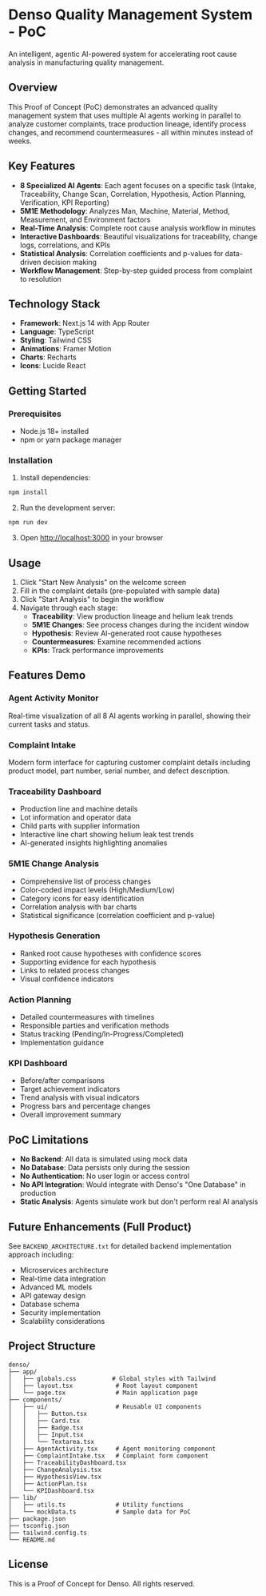 # Denso Quality Management System - PoC

An intelligent, agentic AI-powered system for accelerating root cause analysis in manufacturing quality management.

## Overview

This Proof of Concept (PoC) demonstrates an advanced quality management system that uses multiple AI agents working in parallel to analyze customer complaints, trace production lineage, identify process changes, and recommend countermeasures - all within minutes instead of weeks.

## Key Features

- **8 Specialized AI Agents**: Each agent focuses on a specific task (Intake, Traceability, Change Scan, Correlation, Hypothesis, Action Planning, Verification, KPI Reporting)
- **5M1E Methodology**: Analyzes Man, Machine, Material, Method, Measurement, and Environment factors
- **Real-Time Analysis**: Complete root cause analysis workflow in minutes
- **Interactive Dashboards**: Beautiful visualizations for traceability, change logs, correlations, and KPIs
- **Statistical Analysis**: Correlation coefficients and p-values for data-driven decision making
- **Workflow Management**: Step-by-step guided process from complaint to resolution

## Technology Stack

- **Framework**: Next.js 14 with App Router
- **Language**: TypeScript
- **Styling**: Tailwind CSS
- **Animations**: Framer Motion
- **Charts**: Recharts
- **Icons**: Lucide React

## Getting Started

### Prerequisites

- Node.js 18+ installed
- npm or yarn package manager

### Installation

1. Install dependencies:
```bash
npm install
```

2. Run the development server:
```bash
npm run dev
```

3. Open [http://localhost:3000](http://localhost:3000) in your browser

## Usage

1. Click "Start New Analysis" on the welcome screen
2. Fill in the complaint details (pre-populated with sample data)
3. Click "Start Analysis" to begin the workflow
4. Navigate through each stage:
   - **Traceability**: View production lineage and helium leak trends
   - **5M1E Changes**: See process changes during the incident window
   - **Hypothesis**: Review AI-generated root cause hypotheses
   - **Countermeasures**: Examine recommended actions
   - **KPIs**: Track performance improvements

## Features Demo

### Agent Activity Monitor
Real-time visualization of all 8 AI agents working in parallel, showing their current tasks and status.

### Complaint Intake
Modern form interface for capturing customer complaint details including product model, part number, serial number, and defect description.

### Traceability Dashboard
- Production line and machine details
- Lot information and operator data
- Child parts with supplier information
- Interactive line chart showing helium leak test trends
- AI-generated insights highlighting anomalies

### 5M1E Change Analysis
- Comprehensive list of process changes
- Color-coded impact levels (High/Medium/Low)
- Category icons for easy identification
- Correlation analysis with bar charts
- Statistical significance (correlation coefficient and p-value)

### Hypothesis Generation
- Ranked root cause hypotheses with confidence scores
- Supporting evidence for each hypothesis
- Links to related process changes
- Visual confidence indicators

### Action Planning
- Detailed countermeasures with timelines
- Responsible parties and verification methods
- Status tracking (Pending/In-Progress/Completed)
- Implementation guidance

### KPI Dashboard
- Before/after comparisons
- Target achievement indicators
- Trend analysis with visual indicators
- Progress bars and percentage changes
- Overall improvement summary

## PoC Limitations

- **No Backend**: All data is simulated using mock data
- **No Database**: Data persists only during the session
- **No Authentication**: No user login or access control
- **No API Integration**: Would integrate with Denso's "One Database" in production
- **Static Analysis**: Agents simulate work but don't perform real AI analysis

## Future Enhancements (Full Product)

See `BACKEND_ARCHITECTURE.txt` for detailed backend implementation approach including:
- Microservices architecture
- Real-time data integration
- Advanced ML models
- API gateway design
- Database schema
- Security implementation
- Scalability considerations

## Project Structure

```
denso/
├── app/
│   ├── globals.css          # Global styles with Tailwind
│   ├── layout.tsx            # Root layout component
│   └── page.tsx              # Main application page
├── components/
│   ├── ui/                   # Reusable UI components
│   │   ├── Button.tsx
│   │   ├── Card.tsx
│   │   ├── Badge.tsx
│   │   ├── Input.tsx
│   │   └── Textarea.tsx
│   ├── AgentActivity.tsx     # Agent monitoring component
│   ├── ComplaintIntake.tsx   # Complaint form component
│   ├── TraceabilityDashboard.tsx
│   ├── ChangeAnalysis.tsx
│   ├── HypothesisView.tsx
│   ├── ActionPlan.tsx
│   └── KPIDashboard.tsx
├── lib/
│   ├── utils.ts              # Utility functions
│   └── mockData.ts           # Sample data for PoC
├── package.json
├── tsconfig.json
├── tailwind.config.ts
└── README.md
```

## License

This is a Proof of Concept for Denso. All rights reserved.

